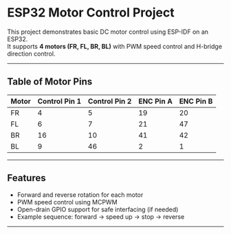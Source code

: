 # ESP32 Motor Control Project

This project demonstrates basic DC motor control using ESP-IDF on an ESP32.  
It supports **4 motors (FR, FL, BR, BL)** with PWM speed control and H-bridge direction control.

---

## Table of Motor Pins

| Motor | Control Pin 1 | Control Pin 2 | ENC Pin A | ENC Pin B |
|-------|---------------|---------------|-----------|-----------|
| FR    | 4             | 5             | 19        | 20        |
| FL    | 6             | 7             | 21        | 47        |
| BR    | 16            | 10            | 41        | 42        |
| BL    | 9             | 46            | 2         | 1         |

---

## Features

- Forward and reverse rotation for each motor
- PWM speed control using MCPWM
- Open-drain GPIO support for safe interfacing (if needed)
- Example sequence: forward → speed up → stop → reverse

---

